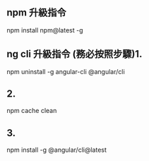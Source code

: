

## npm 升級指令
npm install npm@latest -g

## ng cli 升級指令 (務必按照步驟)1.
npm uninstall -g angular-cli @angular/cli
## 2.
npm cache clean
## 3.
npm install -g @angular/cli@latest
